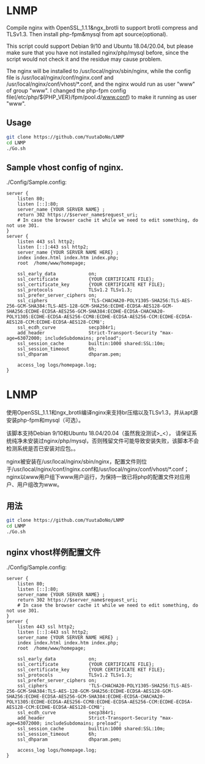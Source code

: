 # LNMP
Compile nginx with OpenSSL_1.1.1&ngx_brotli to support brotli compress and TLSv1.3. Then install php-fpm&mysql from apt source(optional).

This script could support Debian 9/10 and Ubuntu 18.04/20.04, but please make sure that you have not installed nginx/php/mysql before, since the script would not check it and the residue may cause problem.

The nginx will be installed to /usr/local/nginx/sbin/nginx, while the config file is /usr/local/nginx/conf/nginx.conf and /usr/local/nginx/conf/vhost/*.conf, and the nginx would run as user "www" of group "www". I changed the php-fpm config file(/etc/php/${PHP_VER}/fpm/pool.d/www.conf) to make it running as user "www".

## Usage
```bash
git clone https://github.com/YuutaDoNo/LNMP
cd LNMP
./Go.sh
```

## Sample vhost config of nginx.
./Config/Sample.config:
```nginx
server {
    listen 80;
    listen [::]:80;
    server_name {YOUR SERVER NAME} ;
    return 302 https://$server_name$request_uri;
    # In case the browser cache it while we need to edit something, do not use 301.
}
server {
    listen 443 ssl http2;
    listen [::]:443 ssl http2;
    server_name {YOUR SERVER NAME HERE} ;
    index index.html index.htm index.php;
    root  /home/www/homepage;

    ssl_early_data            on;
    ssl_certificate           {YOUR CERTIFICATE FILE};
    ssl_certificate_key       {YOUR CERTIFICATE KET FILE};
    ssl_protocols             TLSv1.2 TLSv1.3;
    ssl_prefer_server_ciphers on;
    ssl_ciphers               'TLS-CHACHA20-POLY1305-SHA256:TLS-AES-256-GCM-SHA384:TLS-AES-128-GCM-SHA256:ECDHE-ECDSA-AES128-GCM-SHA256:ECDHE-ECDSA-AES256-GCM-SHA384:ECDHE-ECDSA-CHACHA20-POLY1305:ECDHE-ECDSA-AES256-CCM8:ECDHE-ECDSA-AES256-CCM:ECDHE-ECDSA-AES128-CCM:ECDHE-ECDSA-AES128-CCM8';
    ssl_ecdh_curve            secp384r1;
    add_header                Strict-Transport-Security "max-age=63072000; includeSubdomains; preload";
    ssl_session_cache         builtin:1000 shared:SSL:10m;
    ssl_session_timeout       6h;
    ssl_dhparam               dhparam.pem;

    access_log logs/homepage.log;
}
```

# LNMP
使用OpenSSL_1.1.1和ngx_brotli编译nginx来支持br压缩以及TLSv1.3，并从apt源安装php-fpm和mysql（可选）。

该脚本支持Debian 9/10和Ubuntu 18.04/20.04（虽然我没测试>_<）， 请保证系统纯净未安装过nginx/php/mysql，否则残留文件可能导致安装失败，该脚本不会检测系统是否已安装对应包。。

nginx被安装在/usr/local/nginx/sbin/nginx，配置文件则位于/usr/local/nginx/conf/nginx.conf和/usr/local/nginx/conf/vhost/*.conf；nginx以www用户组下www用户运行，为保持一致已将php的配置文件对应用户、用户组改为www。
## 用法
```bash
git clone https://github.com/YuutaDoNo/LNMP
cd LNMP
./Go.sh
```

## nginx vhost样例配置文件
./Config/Sample.config:
```nginx
server {
    listen 80;
    listen [::]:80;
    server_name {YOUR SERVER NAME} ;
    return 302 https://$server_name$request_uri;
    # In case the browser cache it while we need to edit something, do not use 301.
}
server {
    listen 443 ssl http2;
    listen [::]:443 ssl http2;
    server_name {YOUR SERVER NAME HERE} ;
    index index.html index.htm index.php;
    root  /home/www/homepage;

    ssl_early_data            on;
    ssl_certificate           {YOUR CERTIFICATE FILE};
    ssl_certificate_key       {YOUR CERTIFICATE KET FILE};
    ssl_protocols             TLSv1.2 TLSv1.3;
    ssl_prefer_server_ciphers on;
    ssl_ciphers               'TLS-CHACHA20-POLY1305-SHA256:TLS-AES-256-GCM-SHA384:TLS-AES-128-GCM-SHA256:ECDHE-ECDSA-AES128-GCM-SHA256:ECDHE-ECDSA-AES256-GCM-SHA384:ECDHE-ECDSA-CHACHA20-POLY1305:ECDHE-ECDSA-AES256-CCM8:ECDHE-ECDSA-AES256-CCM:ECDHE-ECDSA-AES128-CCM:ECDHE-ECDSA-AES128-CCM8';
    ssl_ecdh_curve            secp384r1;
    add_header                Strict-Transport-Security "max-age=63072000; includeSubdomains; preload";
    ssl_session_cache         builtin:1000 shared:SSL:10m;
    ssl_session_timeout       6h;
    ssl_dhparam               dhparam.pem;

    access_log logs/homepage.log;
}
```
